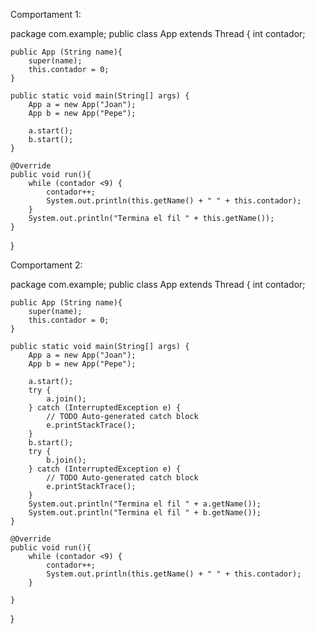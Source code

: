 Comportament 1:

package com.example;
public class App extends Thread
{
    int contador;

    public App (String name){
        super(name);
        this.contador = 0;
    }

    public static void main(String[] args) {
        App a = new App("Joan");
        App b = new App("Pepe");

        a.start();
        b.start();
    }

    @Override
    public void run(){
        while (contador <9) {
            contador++;
            System.out.println(this.getName() + " " + this.contador);
        }
        System.out.println("Termina el fil " + this.getName());
    }
}


Comportament 2:

package com.example;
public class App extends Thread
{
    int contador;

    public App (String name){
        super(name);
        this.contador = 0;
    }

    public static void main(String[] args) {
        App a = new App("Joan");
        App b = new App("Pepe");

        a.start();
        try {
            a.join();
        } catch (InterruptedException e) {
            // TODO Auto-generated catch block
            e.printStackTrace();
        }
        b.start();
        try {
            b.join();
        } catch (InterruptedException e) {
            // TODO Auto-generated catch block
            e.printStackTrace();
        }
        System.out.println("Termina el fil " + a.getName());
        System.out.println("Termina el fil " + b.getName());
    }

    @Override
    public void run(){
        while (contador <9) {
            contador++;
            System.out.println(this.getName() + " " + this.contador);
        }
        
    }
}
